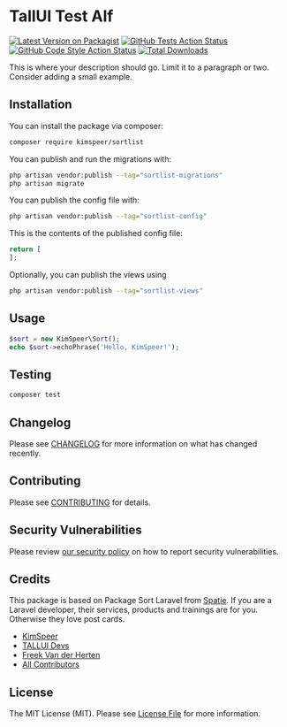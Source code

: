 # TallUI Test Alf

[![Latest Version on Packagist](https://img.shields.io/packagist/v/kimspeer/sortlist.svg?style=flat-square)](https://packagist.org/packages/kimspeer/sortlist)
[![GitHub Tests Action Status](https://img.shields.io/github/workflow/status/kimspeer/sortlist/run-tests?label=tests)](https://github.com/kimspeer/sortlist/actions?query=workflow%3Arun-tests+branch%3Amain)
[![GitHub Code Style Action Status](https://img.shields.io/github/workflow/status/kimspeer/sortlist/Check%20&%20fix%20styling?label=code%20style)](https://github.com/kimspeer/sortlist/actions?query=workflow%3A"Check+%26+fix+styling"+branch%3Amain)
[![Total Downloads](https://img.shields.io/packagist/dt/kimspeer/sortlist.svg?style=flat-square)](https://packagist.org/packages/kimspeer/sortlist)


This is where your description should go. Limit it to a paragraph or two. Consider adding a small example.

## Installation

You can install the package via composer:

```bash
composer require kimspeer/sortlist
```

You can publish and run the migrations with:

```bash
php artisan vendor:publish --tag="sortlist-migrations"
php artisan migrate
```

You can publish the config file with:

```bash
php artisan vendor:publish --tag="sortlist-config"
```

This is the contents of the published config file:

```php
return [
];
```

Optionally, you can publish the views using

```bash
php artisan vendor:publish --tag="sortlist-views"
```

## Usage

```php
$sort = new KimSpeer\Sort();
echo $sort->echoPhrase('Hello, KimSpeer!');
```

## Testing

```bash
composer test
```

## Changelog

Please see [CHANGELOG](CHANGELOG.md) for more information on what has changed recently.

## Contributing

Please see [CONTRIBUTING](https://github.com/spatie/.github/blob/main/CONTRIBUTING.md) for details.

## Security Vulnerabilities

Please review [our security policy](../../security/policy) on how to report security vulnerabilities.

## Credits

This package is based on Package Sort Laravel from [Spatie](https://spatie.be/products). If you are a Laravel developer, their services, products and trainings are for you. Otherwise they love post cards.

- [KimSpeer](https://github.com/KimSpeer)
- [TALLUI Devs](https://github.com/orgs/usetall/people)
- [Freek Van der Herten](https://github.com/freekmurze)
- [All Contributors](../../contributors)

## License

The MIT License (MIT). Please see [License File](LICENSE.md) for more information.

